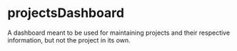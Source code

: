 # projectsDashboard
A dashboard meant to be used for maintaining projects and their respective information, but not the project in its own.
